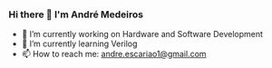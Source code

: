 ###               Hi there 👋 I'm André Medeiros

- 🔭 I’m currently working on Hardware and Software Development
- 🌱 I’m currently learning Verilog
- 📫 How to reach me: andre.escariao1@gmail.com

